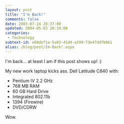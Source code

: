 ```yaml
---
layout: post
title: "I'm Back!"
comments: false
date: 2003-07-24 20:37:00
updated: 2004-05-03 20:19:00
categories:
 - Technology
subtext-id: e68def1a-5a03-41d4-a299-73e47ddfb661
alias: /blog/post/Im-Back!.aspx
---
```



I'm back... at least I am if this post shows up! :)

My new work laptop kicks ass. Dell Latitude C840 with:

  * Pentium IV 2.2 GHz
  * 768 MB RAM
  * 60 GB Hard Drive
  * Integrated 802.11b
  * 1394 (Firewire)
  * DVD/CDRW

Wow.
